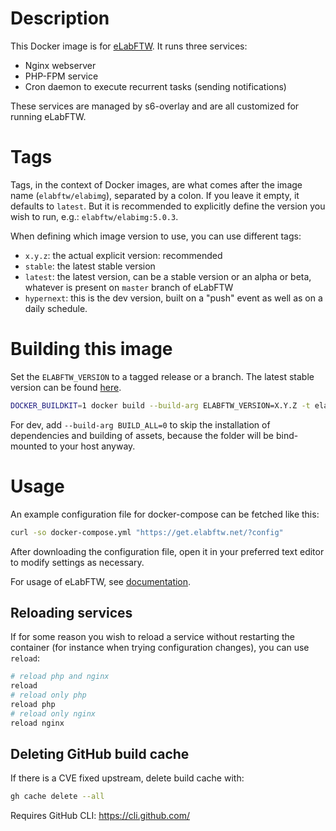 # Description

This Docker image is for [eLabFTW](https://www.elabftw.net). It runs three services:

* Nginx webserver
* PHP-FPM service
* Cron daemon to execute recurrent tasks (sending notifications)

These services are managed by s6-overlay and are all customized for running eLabFTW.

# Tags

Tags, in the context of Docker images, are what comes after the image name (`elabftw/elabimg`), separated by a colon. If you leave it empty, it defaults to `latest`. But it is recommended to explicitly define the version you wish to run, e.g.: `elabftw/elabimg:5.0.3`.

When defining which image version to use, you can use different tags:

* `x.y.z`: the actual explicit version: recommended
* `stable`: the latest stable version
* `latest`: the latest version, can be a stable version or an alpha or beta, whatever is present on `master` branch of eLabFTW
* `hypernext`: this is the dev version, built on a "push" event as well as on a daily schedule.

# Building this image

Set the `ELABFTW_VERSION` to a tagged release or a branch. The latest stable version can be found [here](https://github.com/elabftw/elabftw/releases/latest).

~~~bash
DOCKER_BUILDKIT=1 docker build --build-arg ELABFTW_VERSION=X.Y.Z -t elabftw/elabimg:X.Y.Z .
~~~

For dev, add `--build-arg BUILD_ALL=0` to skip the installation of dependencies and building of assets, because the folder will be bind-mounted to your host anyway.

# Usage

An example configuration file for docker-compose can be fetched like this:

~~~bash
curl -so docker-compose.yml "https://get.elabftw.net/?config"
~~~

After downloading the configuration file, open it in your preferred text editor to modify settings as necessary.

For usage of eLabFTW, see [documentation](https://doc.elabftw.net).

## Reloading services

If for some reason you wish to reload a service without restarting the container (for instance when trying configuration changes), you can use ``reload``:

~~~bash
# reload php and nginx
reload
# reload only php
reload php
# reload only nginx
reload nginx
~~~

## Deleting GitHub build cache

If there is a CVE fixed upstream, delete build cache with:

~~~bash
gh cache delete --all
~~~

Requires GitHub CLI: https://cli.github.com/
